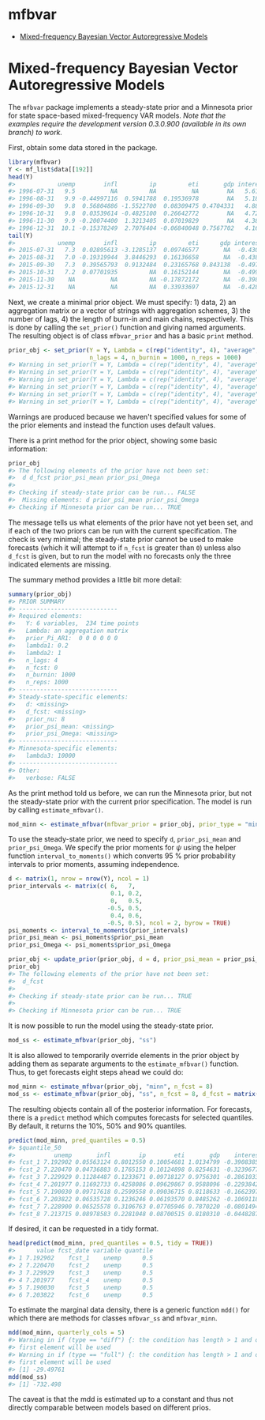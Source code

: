 mfbvar
================

-   [Mixed-frequency Bayesian Vector Autoregressive Models](#mixed-frequency-bayesian-vector-autoregressive-models)

Mixed-frequency Bayesian Vector Autoregressive Models
=====================================================

The `mfbvar` package implements a steady-state prior and a Minnesota prior for state space-based mixed-frequency VAR models. *Note that the examples require the development version 0.3.0.900 (available in its own branch) to work.* <!-- README.md is generated from README.Rmd. Please edit that file -->

First, obtain some data stored in the package.

``` r
library(mfbvar)
Y <- mf_list$data[[192]]
head(Y)
#>            unemp        infl         ip         eti       gdp interest
#> 1996-07-31   9.5          NA         NA          NA        NA   5.6130
#> 1996-08-31   9.9 -0.44997116  0.5941788  0.19536978        NA   5.1850
#> 1996-09-30   9.8  0.56804886 -1.5522700  0.08309475 0.4704331   4.8810
#> 1996-10-31   9.8  0.03539614 -0.4825100  0.26642772        NA   4.7213
#> 1996-11-30   9.9 -0.20074400  1.3213405  0.07019829        NA   4.3805
#> 1996-12-31  10.1 -0.15378249  2.7076404 -0.06840048 0.7567702   4.1644
tail(Y)
#>            unemp        infl         ip         eti      gdp interest
#> 2015-07-31   7.3  0.02895613 -3.1285137  0.09746577       NA  -0.4304
#> 2015-08-31   7.0 -0.19319944  3.8446293  0.16136658       NA  -0.4384
#> 2015-09-30   7.3  0.39565793  0.9132484  0.23165768 0.843138  -0.4975
#> 2015-10-31   7.2  0.07701935         NA  0.16152144       NA  -0.4999
#> 2015-11-30    NA          NA         NA -0.17872172       NA  -0.3981
#> 2015-12-31    NA          NA         NA  0.33933697       NA  -0.4289
```

Next, we create a minimal prior object. We must specify: 1) data, 2) an aggregation matrix or a vector of strings with aggregation schemes, 3) the number of lags, 4) the length of burn-in and main chains, respectively. This is done by calling the `set_prior()` function and giving named arguments. The resulting object is of class `mfbvar_prior` and has a basic `print` method.

``` r
prior_obj <- set_prior(Y = Y, Lambda = c(rep("identity", 4), "average", "identity"), 
                       n_lags = 4, n_burnin = 1000, n_reps = 1000)
#> Warning in set_prior(Y = Y, Lambda = c(rep("identity", 4), "average", "identity"), : prior_Pi_AR1: Using 0 as prior mean for AR(1) coefficients for all variables.
#> Warning in set_prior(Y = Y, Lambda = c(rep("identity", 4), "average", "identity"), : lambda1: Using the default 0.2 as the value for the lag decay hyperparameter.
#> Warning in set_prior(Y = Y, Lambda = c(rep("identity", 4), "average", "identity"), : lambda2: Using the default 1 as the value for the lag decay hyperparameter.
#> Warning in set_prior(Y = Y, Lambda = c(rep("identity", 4), "average", "identity"), : lambda3: Using the default 10000 as the constant's prior variance.
#> Warning in set_prior(Y = Y, Lambda = c(rep("identity", 4), "average", "identity"), : prior_nu: Using the default n_vars + 2 = 8 prior for prior_nu.
#> Warning in set_prior(Y = Y, Lambda = c(rep("identity", 4), "average", "identity"), : n_fcst: Using the default 0 for the number of forecasts to compute.
```

Warnings are produced because we haven't specified values for some of the prior elements and instead the function uses default values.

There is a print method for the prior object, showing some basic information:

``` r
prior_obj
#> The following elements of the prior have not been set: 
#>  d d_fcst prior_psi_mean prior_psi_Omega
#> 
#> Checking if steady-state prior can be run... FALSE
#>  Missing elements: d prior_psi_mean prior_psi_Omega 
#> Checking if Minnesota prior can be run... TRUE
```

The message tells us what elements of the prior have not yet been set, and if each of the two priors can be run with the current specification. The check is very minimal; the steady-state prior cannot be used to make forecasts (which it will attempt to if `n_fcst` is greater than `0`) unless also `d_fcst` is given, but to run the model with no forecasts only the three indicated elements are missing.

The summary method provides a little bit more detail:

``` r
summary(prior_obj)
#> PRIOR SUMMARY
#> ----------------------------
#> Required elements:
#>   Y: 6 variables,  234 time points
#>   Lambda: an aggregation matrix 
#>   prior_Pi_AR1:  0 0 0 0 0 0 
#>   lambda1: 0.2 
#>   lambda2: 1 
#>   n_lags: 4 
#>   n_fcst: 0 
#>   n_burnin: 1000 
#>   n_reps: 1000 
#> ----------------------------
#> Steady-state-specific elements:
#>   d: <missing> 
#>   d_fcst: <missing> 
#>   prior_nu: 8 
#>   prior_psi_mean: <missing> 
#>   prior_psi_Omega: <missing> 
#> ----------------------------
#> Minnesota-specific elements:
#>   lambda3: 10000 
#> ----------------------------
#> Other:
#>   verbose: FALSE
```

As the print method told us before, we can run the Minnesota prior, but not the steady-state prior with the current prior specification. The model is run by calling `estimate_mfbvar()`.

``` r
mod_minn <- estimate_mfbvar(mfbvar_prior = prior_obj, prior_type = "minn")
```

To use the steady-state prior, we need to specify `d`, `prior_psi_mean` and `prior_psi_Omega`. We specify the prior moments for *ψ* using the helper function `interval_to_moments()` which converts 95 % prior probability intervals to prior moments, assuming independence.

``` r
d <- matrix(1, nrow = nrow(Y), ncol = 1)
prior_intervals <- matrix(c( 6,   7,
                             0.1, 0.2,
                             0,   0.5,
                            -0.5, 0.5,
                             0.4, 0.6,
                            -0.5, 0.5), ncol = 2, byrow = TRUE)
psi_moments <- interval_to_moments(prior_intervals)
prior_psi_mean <- psi_moments$prior_psi_mean
prior_psi_Omega <- psi_moments$prior_psi_Omega

prior_obj <- update_prior(prior_obj, d = d, prior_psi_mean = prior_psi_mean, prior_psi_Omega = prior_psi_Omega)
prior_obj
#> The following elements of the prior have not been set: 
#>  d_fcst
#> 
#> Checking if steady-state prior can be run... TRUE
#> 
#> Checking if Minnesota prior can be run... TRUE
```

It is now possible to run the model using the steady-state prior.

``` r
mod_ss <- estimate_mfbvar(prior_obj, "ss")
```

It is also allowed to temporarily override elements in the prior object by adding them as separate arguments to the `estimate_mfbvar()` function. Thus, to get forecasts eight steps ahead we could do:

``` r
mod_minn <- estimate_mfbvar(prior_obj, "minn", n_fcst = 8)
mod_ss <- estimate_mfbvar(prior_obj, "ss", n_fcst = 8, d_fcst = matrix(1, nrow = 8, ncol = 1))
```

The resulting objects contain all of the posterior information. For forecasts, there is a `predict` method which computes forecasts for selected quantiles. By default, it returns the 10%, 50% and 90% quantiles.

``` r
predict(mod_minn, pred_quantiles = 0.5)
#> $quantile_50
#>           unemp       infl        ip        eti       gdp    interest
#> fcst_1 7.192902 0.05563124 0.8012550 0.10054681 1.0134799 -0.39083854
#> fcst_2 7.220470 0.04736883 0.1765153 0.10124898 0.8254631 -0.32396779
#> fcst_3 7.229929 0.11284487 0.1233671 0.09718127 0.9756301 -0.28610331
#> fcst_4 7.201977 0.11692733 0.4258086 0.09629867 0.9588096 -0.22938424
#> fcst_5 7.190030 0.09717618 0.2599558 0.09036715 0.8118633 -0.16623975
#> fcst_6 7.203822 0.06535728 0.1236246 0.06193570 0.8485262 -0.10691188
#> fcst_7 7.228900 0.06525578 0.3106763 0.07705946 0.7870220 -0.08014942
#> fcst_8 7.213715 0.08978583 0.2281048 0.08700515 0.8180310 -0.04482872
```

If desired, it can be requested in a tidy format.

``` r
head(predict(mod_minn, pred_quantiles = 0.5, tidy = TRUE))
#>      value fcst_date variable quantile
#> 1 7.192902    fcst_1    unemp      0.5
#> 2 7.220470    fcst_2    unemp      0.5
#> 3 7.229929    fcst_3    unemp      0.5
#> 4 7.201977    fcst_4    unemp      0.5
#> 5 7.190030    fcst_5    unemp      0.5
#> 6 7.203822    fcst_6    unemp      0.5
```

To estimate the marginal data density, there is a generic function `mdd()` for which there are methods for classes `mfbvar_ss` and `mfbvar_minn`.

``` r
mdd(mod_minn, quarterly_cols = 5)
#> Warning in if (type == "diff") {: the condition has length > 1 and only the
#> first element will be used
#> Warning in if (type == "full") {: the condition has length > 1 and only the
#> first element will be used
#> [1] -29.49761
mdd(mod_ss) 
#> [1] -732.498
```

The caveat is that the mdd is estimated up to a constant and thus not directly comparable between models based on different prios.
